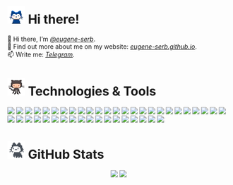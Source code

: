 <h1><img src="octocats/mona-whisper.gif" width="40" height="40"> Hi there!</h1> 

👋 Hi there, I’m *[@eugene-serb](https://github.com/eugene-serb)*.<br />
🤩 Find out more about me on my website: *[eugene-serb.github.io](https://eugene-serb.github.io/)*.<br />
📫 Write me: *[Telegram](https://t.me/eugene_serb)*.<br />

<h1><img src="octocats/octocat-squid.gif" width="40" height="40"> Technologies & Tools</h1>

![](https://img.shields.io/badge/HTML-informational?style=flat-square&logo=html5&logoColor=FFFFFF&color=E44D26)
![](https://img.shields.io/badge/CSS-informational?style=flat-square&logo=css3&logoColor=FFFFFF&color=25A1E1)
![](https://img.shields.io/badge/SASS-informational?style=flat-square&logo=sass&logoColor=FFFFFF&color=CF649A)
![](https://img.shields.io/badge/JSON-informational?style=flat-square&logo=json&logoColor=323330&color=FAF0E6)
![](https://img.shields.io/badge/YAML-informational?style=flat-square&logo=yaml&logoColor=FFFFFF&color=FF0000)
![](https://img.shields.io/badge/JavaScript-informational?style=flat-square&logo=javascript&logoColor=323330&color=F0DB4F)
![](https://img.shields.io/badge/TypeScript-informational?style=flat-square&logo=typescript&logoColor=FFFFFF&color=007ACC)
![](https://img.shields.io/badge/Vue.js-informational?style=flat-square&logo=vue.js&logoColor=FFFFFF&color=42B983)
![](https://img.shields.io/badge/Nuxt.js-informational?style=flat-square&logo=nuxt.js&logoColor=FFFFFF&color=42B983)
![](https://img.shields.io/badge/Vue%20Router-informational?style=flat-square&logo=vue.js&logoColor=FFFFFF&color=42B983)
![](https://img.shields.io/badge/Vuex-informational?style=flat-square&logo=vue.js&logoColor=FFFFFF&color=42B983)
![](https://img.shields.io/badge/🍍-Pinia-informational?style=flat-square&logo=pinia&logoColor=FFFFFF&color=42B983&labelColor=42B983)
![](https://img.shields.io/badge/Vite-informational?style=flat-square&logo=vite&logoColor=FFFFFF&color=42B983)
![](https://img.shields.io/badge/Vitest-informational?style=flat-square&logo=vitest&logoColor=FFFFFF&color=42B983)
![](https://img.shields.io/badge/React-informational?style=flat-square&logo=react&logoColor=FFFFFF&color=066D89)
![](https://img.shields.io/badge/Node.JS-informational?style=flat-square&logo=node.js&logoColor=FFFFFF&color=3C873A)
![](https://img.shields.io/badge/Express-informational?style=flat-square&logo=express&logoColor=3C3C3C&color=E0F5FF)
![](https://img.shields.io/badge/MongoDB-informational?style=flat-square&logo=mongodb&logoColor=00ED64&color=023430)
![](https://img.shields.io/badge/PostgreSQL-informational?style=flat-square&logo=postgresql&logoColor=FFFFFF&color=336791)
![](https://img.shields.io/badge/Webpack-informational?style=flat-square&logo=webpack&logoColor=62B1D8&color=2B3A42)
![](https://img.shields.io/badge/Babel-informational?style=flat-square&logo=babel&logoColor=323330&color=F5DA55)
![](https://img.shields.io/badge/ESLint-informational?style=flat-square&logo=eslint&logoColor=FFFFFF&color=8181F2)
![](https://img.shields.io/badge/Stylelint-informational?style=flat-square&logo=stylelint&logoColor=FFFFFF&color=1C1E21)
![](https://img.shields.io/badge/Prettier-informational?style=flat-square&logo=prettier&logoColor=FFFFFF&color=1A2B34)
![](https://img.shields.io/badge/Jest-informational?style=flat-square&logo=jest&logoColor=FFFFFF&color=15C213)
![](https://img.shields.io/badge/Storybook-informational?style=flat-square&logo=storybook&logoColor=FFFFFF&color=006FBB&labelColor=006FBB)
![](https://img.shields.io/badge/📝-JSDoc-informational?style=flat-square&logo=jsdoc&logoColor=FFFFFF&color=006FBB&labelColor=006FBB)
![](https://img.shields.io/badge/Bootstrap-informational?style=flat-square&logo=bootstrap&logoColor=FFFFFF&color=684B96)
![](https://img.shields.io/badge/npm-informational?style=flat-square&logo=npm&logoColor=FFFFFF&color=CB0000)
![](https://img.shields.io/badge/Git-informational?style=flat-square&logo=git&logoColor=FFFFFF&color=BC4420)
![](https://img.shields.io/badge/GitLab-informational?style=flat-square&logo=gitlab&logoColor=FFFFFF&color=FD7E14)
![](https://img.shields.io/badge/GitHub-informational?style=flat-square&logo=github&logoColor=FFFFFF&color=24292F)
![](https://img.shields.io/badge/GitHub%20Actions-informational?style=flat-square&logo=github&logoColor=FFFFFF&color=24292F)
![](https://img.shields.io/badge/Docker-informational?style=flat-square&logo=docker&logoColor=FFFFFF&color=0073EC)
![](https://img.shields.io/badge/Jira-informational?style=flat-square&logo=jira&logoColor=0052CC&color=F4F5F7)
![](https://img.shields.io/badge/Figma-informational?style=flat-square&logo=figma&logoColor=FFFFFF&color=5551ff)
![](https://img.shields.io/badge/VS%20Code-informational?style=flat-square&logo=visual-studio&logoColor=FFFFFF&color=0066B8)
![](https://img.shields.io/badge/Visual%20Studio-informational?style=flat-square&logo=visual-studio&logoColor=FFFFFF&color=8661C5)
![](https://img.shields.io/badge/Postman-informational?style=flat-square&logo=postman&logoColor=FFFFFF&color=FF6C37)
![](https://img.shields.io/badge/Charles-informational?style=flat-square&logo=charles&logoColor=FFFFFF&color=BFDFEF&labelColor=BFDFEF)
![](https://img.shields.io/badge/📐-Devtools-informational?style=flat-square&logo=devtools&logoColor=FFFFFF&color=D2E3FC&labelColor=D2E3FC)
![](https://img.shields.io/badge/📈-ApexCharts-informational?style=flat-square&logo=apexcharts&logoColor=FFFFFF&color=D2E3FC&labelColor=D2E3FC)
![](https://img.shields.io/badge/📉-Webix-informational?style=flat-square&logo=webix&logoColor=FFFFFF&color=D2E3FC&labelColor=D2E3FC)

<h1><img src="octocats/mona-loading.gif" width="40" height="40"> GitHub Stats</h1>

<div align="center">
  <img height="165em" src="https://github-readme-stats.vercel.app/api?username=eugene-serb&count_private=true&theme=default&show_icons=true" />
  <img height="165em" src="https://github-readme-stats.vercel.app/api/top-langs/?username=eugene-serb&langs_count=4&layout=compact" />
</div>

<!---
eugene-serb/eugene-serb is a ✨ special ✨ repository because its `README.md` (this file) appears on your GitHub profile.
You can click the Preview link to take a look at your changes.
--->
